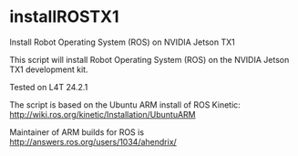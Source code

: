 # installROSTX1
Install Robot Operating System (ROS) on NVIDIA Jetson TX1

This script will install Robot Operating System (ROS) on the NVIDIA Jetson TX1 development kit.

Tested on L4T 24.2.1

The script is based on the Ubuntu ARM install of ROS Kinetic: http://wiki.ros.org/kinetic/Installation/UbuntuARM

Maintainer of ARM builds for ROS is http://answers.ros.org/users/1034/ahendrix/


